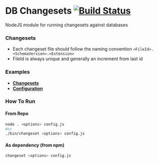 DB Changesets [![Build Status][travis-badge]][travis-link] 
====================

NodeJS module for running changesets against databases


### Changesets

- Each changeset file should follow the naming convention `<FileId>.<SchemaVersion>.<Extension>`
- FileId is always unique and generally an increment from last id

### Examples

- **[Changesets](https://github.com/vertebrae-org/db-changeset/tree/master/examples)**
- **[Configuration](https://github.com/vertebrae-org/db-changeset/blob/master/config.sample.js)**

### How To Run

#### From Repo

```bash
node . <options> config.js
#or
./bin/changeset <options> config.js
```

#### As dependency (from npm)

```bash
changeset <options> config.js
```

[travis-badge]: https://travis-ci.org/vertebrae-org/db-changeset.svg?branch=master
[travis-link]: https://travis-ci.org/vertebrae-org/db-changeset
